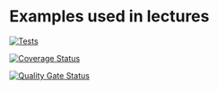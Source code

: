 # Examples used in lectures

[![Tests](https://github.com/ULL-ESIT-INF-DSI-2223/theory-examples/actions/workflows/node.js.yml/badge.svg?branch=main)](https://github.com/ULL-ESIT-INF-DSI-2223/theory-examples/actions/workflows/node.js.yml)

[![Coverage Status](https://coveralls.io/repos/github/ULL-ESIT-INF-DSI-2223/theory-examples/badge.svg?branch=main)](https://coveralls.io/github/ULL-ESIT-INF-DSI-2223/theory-examples?branch=main)

[![Quality Gate Status](https://sonarcloud.io/api/project_badges/measure?project=ULL-ESIT-INF-DSI-2223_theory-examples&metric=alert_status)](https://sonarcloud.io/summary/new_code?id=ULL-ESIT-INF-DSI-2223_theory-examples)
